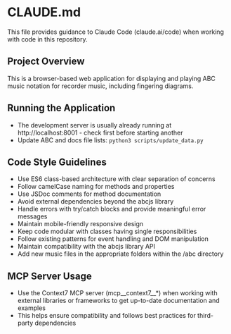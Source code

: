 # CLAUDE.md

This file provides guidance to Claude Code (claude.ai/code) when working with code in this repository.

## Project Overview
This is a browser-based web application for displaying and playing ABC music notation for recorder music, including fingering diagrams.

## Running the Application
- The development server is usually already running at http://localhost:8001 - check first before starting another
- Update ABC and docs file lists: `python3 scripts/update_data.py`

## Code Style Guidelines
- Use ES6 class-based architecture with clear separation of concerns
- Follow camelCase naming for methods and properties
- Use JSDoc comments for method documentation
- Avoid external dependencies beyond the abcjs library
- Handle errors with try/catch blocks and provide meaningful error messages
- Maintain mobile-friendly responsive design
- Keep code modular with classes having single responsibilities
- Follow existing patterns for event handling and DOM manipulation
- Maintain compatibility with the abcjs library API
- Add new music files in the appropriate folders within the /abc directory

## MCP Server Usage
- Use the Context7 MCP server (mcp__context7__*) when working with external libraries or frameworks to get up-to-date documentation and examples
- This helps ensure compatibility and follows best practices for third-party dependencies
